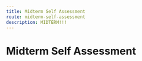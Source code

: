```yaml
---
title: Midterm Self Assessment
route: midterm-self-assessment
description: MIDTERM!!!
---
```


# Midterm Self Assessment
